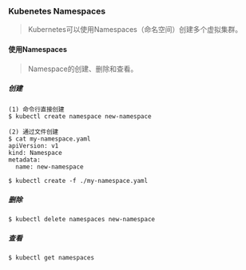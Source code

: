 ### Kubenetes Namespaces
> Kubernetes可以使用Namespaces（命名空间）创建多个虚拟集群。

#### 使用Namespaces
> Namespace的创建、删除和查看。
##### 创建
```
(1) 命令行直接创建
$ kubectl create namespace new-namespace

(2) 通过文件创建
$ cat my-namespace.yaml
apiVersion: v1
kind: Namespace
metadata:
  name: new-namespace

$ kubectl create -f ./my-namespace.yaml
```
##### 删除
```
$ kubectl delete namespaces new-namespace
```
##### 查看
```
$ kubectl get namespaces
```
